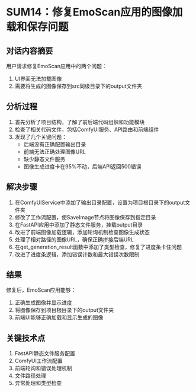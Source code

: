 # SUM14：修复EmoScan应用的图像加载和保存问题

## 对话内容摘要
用户请求修复EmoScan应用中的两个问题：
1. UI界面无法加载图像
2. 需要将生成的图像保存到src同级目录下的output文件夹

## 分析过程
1. 首先分析了项目结构，了解了前后端代码组织和功能模块
2. 检查了相关代码文件，包括ComfyUI服务、API路由和前端组件
3. 发现了几个关键问题：
   - 后端没有正确配置输出目录
   - 前端无法正确处理图像URL
   - 缺少静态文件服务
   - 图像生成进度卡在95%不动，后端API返回500错误

## 解决步骤
1. 在ComfyUIService中添加了输出目录配置，设置为项目根目录下的output文件夹
2. 修改了工作流配置，使SaveImage节点将图像保存到指定目录
3. 在FastAPI应用中添加了静态文件服务，挂载output目录
4. 改进了前端图像加载逻辑，添加轮询机制检查图像生成状态
5. 处理了相对路径的图像URL，确保正确拼接后端URL
6. 在get_generation_result函数中添加了类型检查，修复了进度条卡住问题
7. 改进了进度条逻辑，添加错误计数和最大错误次数限制

## 结果
修复后，EmoScan应用能够：
1. 正确生成图像并显示进度
2. 将图像保存到项目根目录下的output文件夹
3. 前端UI能够正确加载和显示生成的图像

## 关键技术点
1. FastAPI静态文件服务配置
2. ComfyUI工作流配置
3. 前端轮询和错误处理机制
4. 文件路径处理
5. 异常处理和类型检查 
